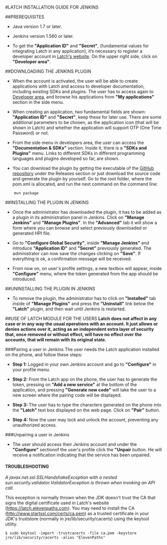 #LATCH INSTALLATION GUIDE FOR JENKINS


##PREREQUISITES
 * Java version 1.7 or later.

 * Jenkins version 1.560 or later.

 * To get the **"Application ID"** and **"Secret"**, (fundamental values for integrating Latch in any application), it’s necessary to register a developer account in [Latch's website](https://latch.elevenpaths.com"https://latch.elevenpaths.com"). On the upper right side, click on **"Developer area"**.


##DOWNLOADING THE JENKINS PLUGIN
* When the account is activated, the user will be able to create applications with Latch and access to developer documentation, including existing SDKs and plugins. The user has to access again to [Developer area](https://latch.elevenpaths.com/www/developerArea"https://latch.elevenpaths.com/www/developerArea"), and browse his applications from **"My applications"** section in the side menu.

* When creating an application, two fundamental fields are shown: **"Application ID"** and **"Secret"**, keep these for later use. There are some additional parameters to be chosen, as the application icon (that will be shown in Latch) and whether the application will support OTP (One Time Password) or not.

* From the side menu in developers area, the user can access the **"Documentation & SDKs"** section. Inside it, there is a **"SDKs and Plugins"** menu. Links to different SDKs in different programming languages and plugins developed so far, are shown.

* You can download the plugin by getting the executable of the [GitHub repository](https://github.com/ElevenPaths/latch-plugin-jenkins"https://github.com/ElevenPaths/latch-plugin-jenkins") under the Releases section or just download the source code and generate the plugin by yourself. Go to the root folder, where the pom.xml is allocated, and run the next command on the command line:
```
	mvn package
```


##INSTALLING THE PLUGIN IN JENKINS
* Once the administrator has downloaded the plugin, it has to be added as a plugin in its administration panel in Jenkins. Click on **"Manage Jenkins"** and **"Manage Plugins"**. In the **"Advanced"** tab it will show a form where you can browse and select previously downloaded or generated HPI file.

* Go to **"Configure Global Security"**, inside **"Manage Jenkins"** and introduce **"Application ID"** and **"Secret"** previously generated. The administrator can now save the changes clicking on **"Save"**. If everything is ok, a confirmation message will be received.

* From now on, on user's profile settings, a new textbox will appear, inside **"Configure"** menu, where the token generated from the app should be introduced.


##UNINSTALLING THE PLUGIN IN JENKINS
* To remove the plugin, the administrator has to click on **"Installed"** tab inside of **"Manage Plugins"** and press the **"Uninstall"** link below the **"Latch"** plugin, and then wait until Jenkins is restarted.


##USE OF LATCH MODULE FOR THE USERS
**Latch does not affect in any case or in any way the usual operations with an account. It just allows or denies actions over it, acting as an independent extra layer of security that, once removed or without effect, will have no effect over the accounts, that will remain with its original state.**

###Pairing a user in Jenkins
The user needs the Latch application installed on the phone, and follow these steps:

* **Step 1:** Logged in your own Jenkins account and go to **"Configure"** in your profile menu.

* **Step 2:** From the Latch app on the phone, the user has to generate the token, pressing on **"Add a new service"** at the bottom of the application, and pressing **"Generate new code"** will take the user to a new screen where the pairing code will be displayed.

* **Step 3:** The user has to type the characters generated on the phone into the **"Latch"** text box displayed on the web page. Click on **"Pair"** button.

* **Step 4:** Now the user may lock and unlock the account, preventing any unauthorized access.

###Unpairing a user in Jenkins
* The user should access their Jenkins account and under the **"Configure"** sectionof the user's profile click the **"Unpair** button. He will receive a notification indicating that the service has been unpaired.



#### TROUBLESHOOTING ####

*A javax.net.ssl.SSLHandshakeException with a nested sun.security.validator.ValidatorException is thrown when invoking an API call.*

This exception is normally thrown when the JDK doesn't trust the CA that signs the digital certificate used in Latch's website (https://latch.elevenpaths.com). You may need to install the CA (http://www.startssl.com/certs/ca.pem) as a trusted certificate in your JDK's truststore (normally in jre/lib/security/cacerts) using the keytool utility.
```
$ sudo keytool -import -trustcacerts -file ca.pem -keystore jre/lib/security/cacerts -alias "ElevenPaths"
```
